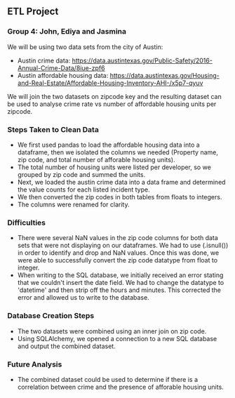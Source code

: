 ## ETL Project
### Group 4: John, Ediya and Jasmina

We will be using two data sets from the city of Austin:
* Austin crime data: https://data.austintexas.gov/Public-Safety/2016-Annual-Crime-Data/8iue-zpf6
* Austin affordable housing data: https://data.austintexas.gov/Housing-and-Real-Estate/Affordable-Housing-Inventory-AHI-/x5p7-qyuv

We will join the two datasets on zipcode key and the resulting dataset can be used to analyse crime rate vs number of affordable housing units per zipcode.

### Steps Taken to Clean Data

* We first used pandas to load the affordable housing data into a dataframe, then we isolated the columns we needed (Property name, zip code, and total number of afforable housing units).
* The total number of housing units were listed per developer, so we grouped by zip code and summed the units. 
* Next, we loaded the austin crime data into a data frame and determined the value counts for each listed incident type. 
* We then converted the zip codes in both tables from floats to integers. 
* The columns were renamed for clarity. 

### Difficulties 

* There were several NaN values in the zip code columns for both data sets that were not displaying on our dataframes. We had to use (.isnull()) in order to identify and drop and NaN values. Once this was done, we were able to successfully convert the zip code datatype from float to integer. 
* When writing to the SQL database, we initially received an error stating that we couldn't insert the date field. We had to change the datatype to 'datetime' and then strip off the hours and minutes. This corrected the error and allowed us to write to the database. 

### Database Creation Steps

* The two datasets were combined using an inner join on zip code.
* Using SQLAlchemy, we opened a connection to a new SQL database and output the combined dataset. 

### Future Analysis

* The combined dataset could be used to determine if there is a correlation between crime and the presence of afforable housing units.
